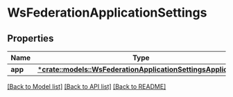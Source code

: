 # WsFederationApplicationSettings

## Properties
Name | Type | Description | Notes
------------ | ------------- | ------------- | -------------
**app** | [***crate::models::WsFederationApplicationSettingsApplication**](WsFederationApplicationSettingsApplication.md) |  | [optional] 

[[Back to Model list]](../README.md#documentation-for-models) [[Back to API list]](../README.md#documentation-for-api-endpoints) [[Back to README]](../README.md)


